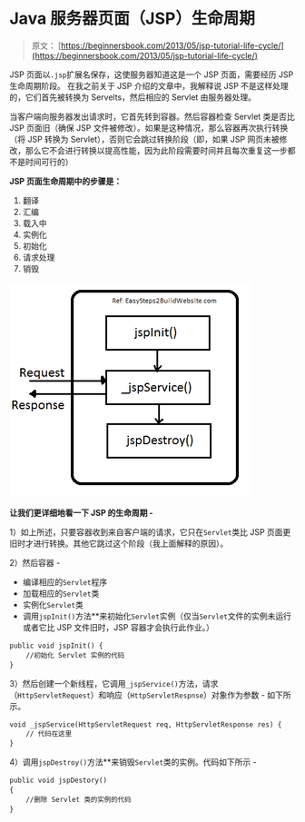 # Java 服务器页面（JSP）生命周期

> 原文： [https://beginnersbook.com/2013/05/jsp-tutorial-life-cycle/](https://beginnersbook.com/2013/05/jsp-tutorial-life-cycle/)


JSP 页面以`.jsp`扩展名保存，这使服务器知道这是一个 JSP 页面，需要经历 JSP 生命周期阶段。
在我之前关于 JSP 介绍的文章中，我解释说 JSP 不是这样处理的，它们首先被转换为 Servelts，然后相应的 Servlet 由服务器处理。

当客户端向服务器发出请求时，它首先转到容器。然后容器检查 Servlet 类是否比 JSP 页面旧（确保 JSP 文件被修改）。如果是这种情况，那么容器再次执行转换（将 JSP 转换为 Servlet），否则它会跳过转换阶段（即，如果 JSP 网页未被修改，那么它不会进行转换以提高性能，因为此阶段需要时间并且每次重复这一步都不是时间可行的）

**JSP 页面生命周期中的步骤是：**

1.  翻译
2.  汇编
3.  载入中
4.  实例化
5.  初始化
6.  请求处理
7.  销毁

![JSP-life-cycle](img/836c79b3dfd672a382ebd75720ea4e3b.jpg)

**让我们更详细地看一下 JSP 的生命周期 -**

1）如上所述，只要容器收到来自客户端的请求，它只在`Servlet`类比 JSP 页面更旧时才进行转换。其他它跳过这个阶段（我上面解释的原因）。

2）然后容器 -

*   编译相应的`Servlet`程序
*   加载相应的`Servlet`类
*   实例化`Servlet`类
*   调用`jspInit()`方法**来初始化`Servlet`实例（仅当`Servlet`文件的实例未运行或者它比 JSP 文件旧时，JSP 容器才会执行此作业。）

```html
public void jspInit() {
    //初始化 Servlet 实例的代码
}
```

3）然后创建一个新线程，它调用`_jspService()`方法，请求（`HttpServletRequest`）和响应（`HttpServletRespnse`）对象作为参数 - 如下所示。

```html
void _jspService(HttpServletRequest req, HttpServletResponse res) {
    // 代码在这里
}
```

4）调用`jspDestroy()`方法**来销毁`Servlet`类的实例。代码如下所示 -

```html
public void jspDestory()
{
    //删除 Servlet 类的实例的代码
}
```
